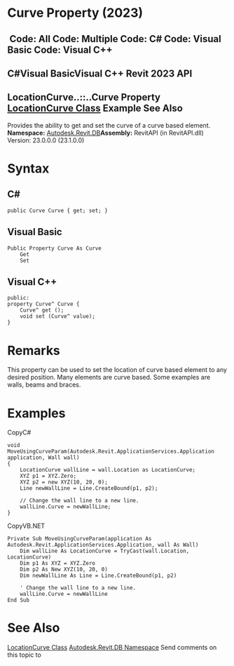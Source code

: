 # Curve Property (2023)

﻿
 Code: All Code: Multiple Code: C# Code: Visual Basic Code: Visual C++   
---  
C#Visual BasicVisual C++
Revit 2023 API  
---  
LocationCurve..::..Curve Property   
[LocationCurve Class](9dd6eb99-f105-a05f-dc1b-dfde17b8768c.md "LocationCurve Class") Example See Also  
---  
Provides the ability to get and set the curve of a curve based element.
**Namespace:** [Autodesk.Revit.DB](87546ba7-461b-c646-cbb1-2cb8f5bff8b2.md "Autodesk.Revit.DB Namespace")**Assembly:** RevitAPI (in RevitAPI.dll) Version: 23.0.0.0 (23.1.0.0)
# Syntax
C#  
---  
```text
public Curve Curve { get; set; }
```
  
Visual Basic  
---  
```text
Public Property Curve As Curve
	Get
	Set
```
  
Visual C++  
---  
```text
public:
property Curve^ Curve {
	Curve^ get ();
	void set (Curve^ value);
}
```
  
# Remarks
This property can be used to set the location of curve based element to any desired position. Many elements are curve based. Some examples are walls, beams and braces.
# Examples
CopyC#
```text
void MoveUsingCurveParam(Autodesk.Revit.ApplicationServices.Application application, Wall wall)
{
    LocationCurve wallLine = wall.Location as LocationCurve;
    XYZ p1 = XYZ.Zero;
    XYZ p2 = new XYZ(10, 20, 0);
    Line newWallLine = Line.CreateBound(p1, p2);

    // Change the wall line to a new line.
    wallLine.Curve = newWallLine;
}
```

CopyVB.NET
```text
Private Sub MoveUsingCurveParam(application As Autodesk.Revit.ApplicationServices.Application, wall As Wall)
    Dim wallLine As LocationCurve = TryCast(wall.Location, LocationCurve)
    Dim p1 As XYZ = XYZ.Zero
    Dim p2 As New XYZ(10, 20, 0)
    Dim newWallLine As Line = Line.CreateBound(p1, p2)

    ' Change the wall line to a new line.
    wallLine.Curve = newWallLine
End Sub
```

# See Also
[LocationCurve Class](9dd6eb99-f105-a05f-dc1b-dfde17b8768c.md "LocationCurve Class")
[Autodesk.Revit.DB Namespace](87546ba7-461b-c646-cbb1-2cb8f5bff8b2.md "Autodesk.Revit.DB Namespace")
Send comments on this topic to 